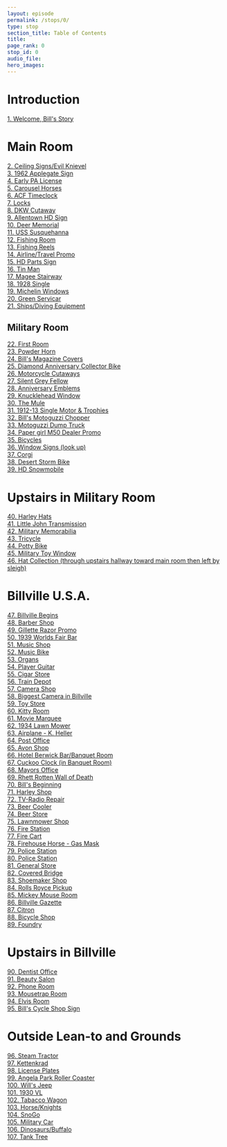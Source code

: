```yaml
---
layout: episode
permalink: /stops/0/
type: stop
section_title: Table of Contents
title: 
page_rank: 0
stop_id: 0
audio_file: 
hero_images:
---
```


<h1>Introduction</h1>
<a href="https://chantzatbills.github.io/stops/1/">1. Welcome, Bill's Story</a><br>
<h1>Main Room</h1>
<a href="https://chantzatbills.github.io/stops/2/">2. Ceiling Signs/Evil Knievel</a><br>
<a href="https://chantzatbills.github.io/stops/3/">3. 1962 Applegate Sign</a><br>
<a href="https://chantzatbills.github.io/stops/4/">4. Early PA License</a><br>
<a href="https://chantzatbills.github.io/stops/5/">5. Carousel Horses</a><br>
<a href="https://chantzatbills.github.io/stops/6/">6. ACF Timeclock</a><br>
<a href="https://chantzatbills.github.io/stops/7/">7. Locks</a><br>
<a href="https://chantzatbills.github.io/stops/8/">8. DKW Cutaway</a><br>
<a href="https://chantzatbills.github.io/stops/9/">9. Allentown HD Sign</a><br>
<a href="https://chantzatbills.github.io/stops/10/">10. Deer Memorial</a><br>
<a href="https://chantzatbills.github.io/stops/11/">11. USS Susquehanna</a><br>
<a href="https://chantzatbills.github.io/stops/12/">12. Fishing Room</a><br>
<a href="https://chantzatbills.github.io/stops/13/">13. Fishing Reels</a><br>
<a href="https://chantzatbills.github.io/stops/14/">14. Airline/Travel Promo</a><br>
<a href="https://chantzatbills.github.io/stops/15/">15. HD Parts Sign</a><br>
<a href="https://chantzatbills.github.io/stops/16/">16. Tin Man</a><br>
<a href="https://chantzatbills.github.io/stops/17/">17. Magee Stairway</a><br>
<a href="https://chantzatbills.github.io/stops/18/">18. 1928 Single</a><br>
<a href="https://chantzatbills.github.io/stops/19/">19. Michelin Windows</a><br>
<a href="https://chantzatbills.github.io/stops/20/">20. Green Servicar</a><br>
<a href="https://chantzatbills.github.io/stops/21/">21. Ships/Diving Equipment</a><br>
<h2>Military Room</h2>
<a href="https://chantzatbills.github.io/stops/22/">22. First Room</a><br>
<a href="https://chantzatbills.github.io/stops/23/">23. Powder Horn</a><br>
<a href="https://chantzatbills.github.io/stops/24/">24. Bill's Magazine Covers</a><br>
<a href="https://chantzatbills.github.io/stops/25/">25. Diamond Anniversary Collector Bike</a><br>
<a href="https://chantzatbills.github.io/stops/26/">26. Motorcycle Cutaways</a><br>
<a href="https://chantzatbills.github.io/stops/27/">27. Silent Grey Fellow</a><br>
<a href="https://chantzatbills.github.io/stops/28/">28. Anniversary Emblems</a><br>
<a href="https://chantzatbills.github.io/stops/29/">29. Knucklehead Window</a><br>
<a href="https://chantzatbills.github.io/stops/30/">30. The Mule</a><br>
<a href="https://chantzatbills.github.io/stops/31/">31. 1912-13 Single Motor & Trophies</a><br>
<a href="https://chantzatbills.github.io/stops/32/">32. Bill's Motoguzzi Chopper</a><br>
<a href="https://chantzatbills.github.io/stops/33/">33. Motoguzzi Dump Truck</a><br>
<a href="https://chantzatbills.github.io/stops/34/">34. Paper girl M50 Dealer Promo</a><br>
<a href="https://chantzatbills.github.io/stops/35/">35. Bicycles</a><br>
<a href="https://chantzatbills.github.io/stops/36/">36. Window Signs (look up)</a><br>
<a href="https://chantzatbills.github.io/stops/37/">37. Corgi</a><br>
<a href="https://chantzatbills.github.io/stops/38/">38. Desert Storm Bike</a><br>
<a href="https://chantzatbills.github.io/stops/39/">39. HD Snowmobile</a><br>
<h1>Upstairs in Military Room</h1>
<a href="https://chantzatbills.github.io/stops/40/">40. Harley Hats</a><br>
<a href="https://chantzatbills.github.io/stops/41/">41. Little John Transmission</a><br>
<a href="https://chantzatbills.github.io/stops/42/">42. Military Memorabilia</a><br>
<a href="https://chantzatbills.github.io/stops/43/">43. Tricycle</a><br>
<a href="https://chantzatbills.github.io/stops/44/">44. Potty Bike</a><br>
<a href="https://chantzatbills.github.io/stops/45/">45. Military Toy Window</a><br>
<a href="https://chantzatbills.github.io/stops/46/">46. Hat Collection (through upstairs hallway toward main room then left by sleigh)</a><br>
<h1>Billville U.S.A.</h1>
<a href="https://chantzatbills.github.io/stops/47/">47. Billville Begins</a><br>
<a href="https://chantzatbills.github.io/stops/48/">48. Barber Shop</a><br>
<a href="https://chantzatbills.github.io/stops/49/">49. Gillette Razor Promo</a><br>
<a href="https://chantzatbills.github.io/stops/50/">50. 1939 Worlds Fair Bar</a><br>
<a href="https://chantzatbills.github.io/stops/51/">51. Music Shop</a><br>
<a href="https://chantzatbills.github.io/stops/52/">52. Music Bike</a><br>
<a href="https://chantzatbills.github.io/stops/53/">53. Organs</a><br>
<a href="https://chantzatbills.github.io/stops/54/">54. Player Guitar</a><br>
<a href="https://chantzatbills.github.io/stops/55/">55. Cigar Store</a><br>
<a href="https://chantzatbills.github.io/stops/56/">56. Train Depot</a><br>
<a href="https://chantzatbills.github.io/stops/57/">57. Camera Shop</a><br>
<a href="https://chantzatbills.github.io/stops/58/">58. Biggest Camera in Billville</a><br>
<a href="https://chantzatbills.github.io/stops/59/">59. Toy Store</a><br>
<a href="https://chantzatbills.github.io/stops/60/">60. Kitty Room</a><br>
<a href="https://chantzatbills.github.io/stops/61/">61. Movie Marquee</a><br>
<a href="https://chantzatbills.github.io/stops/62/">62. 1934 Lawn Mower</a><br>
<a href="https://chantzatbills.github.io/stops/63/">63. Airplane - K. Heller</a><br>
<a href="https://chantzatbills.github.io/stops/64/">64. Post Office</a><br>
<a href="https://chantzatbills.github.io/stops/65/">65. Avon Shop</a><br>
<a href="https://chantzatbills.github.io/stops/66/">66. Hotel Berwick Bar/Banquet Room</a><br>
<a href="https://chantzatbills.github.io/stops/67/">67. Cuckoo Clock (in Banquet Room)</a><br>
<a href="https://chantzatbills.github.io/stops/68/">68. Mayors Office</a><br>
<a href="https://chantzatbills.github.io/stops/69/">69. Rhett Rotten Wall of Death</a><br>
<a href="https://chantzatbills.github.io/stops/70/">70. Bill's Beginning</a><br>
<a href="https://chantzatbills.github.io/stops/71/">71. Harley Shop</a><br>
<a href="https://chantzatbills.github.io/stops/72/">72. TV-Radio Repair</a><br>
<a href="https://chantzatbills.github.io/stops/73/">73. Beer Cooler</a><br>
<a href="https://chantzatbills.github.io/stops/74/">74. Beer Store</a><br>
<a href="https://chantzatbills.github.io/stops/75/">75. Lawnmower Shop</a><br>
<a href="https://chantzatbills.github.io/stops/76/">76. Fire Station</a><br>
<a href="https://chantzatbills.github.io/stops/77/">77. Fire Cart</a><br>
<a href="https://chantzatbills.github.io/stops/78/">78. Firehouse Horse - Gas Mask</a><br>
<a href="https://chantzatbills.github.io/stops/79/">79. Police Station</a><br>
<a href="https://chantzatbills.github.io/stops/80/">80. Police Station</a><br>
<a href="https://chantzatbills.github.io/stops/81/">81. General Store</a><br>
<a href="https://chantzatbills.github.io/stops/82/">82. Covered Bridge</a><br>
<a href="https://chantzatbills.github.io/stops/83/">83. Shoemaker Shop</a><br>
<a href="https://chantzatbills.github.io/stops/84/">84. Rolls Royce Pickup</a><br>
<a href="https://chantzatbills.github.io/stops/85/">85. Mickey Mouse Room</a><br>
<a href="https://chantzatbills.github.io/stops/86/">86. Billville Gazette</a><br>
<a href="https://chantzatbills.github.io/stops/87/">87. Citron</a><br>
<a href="https://chantzatbills.github.io/stops/88/">88. Bicycle Shop</a><br>
<a href="https://chantzatbills.github.io/stops/89/">89. Foundry</a><br>
<h1>Upstairs in Billville</h1>
<a href="https://chantzatbills.github.io/stops/90/">90. Dentist Office</a><br>
<a href="https://chantzatbills.github.io/stops/91/">91. Beauty Salon</a><br>
<a href="https://chantzatbills.github.io/stops/92/">92. Phone Room</a><br>
<a href="https://chantzatbills.github.io/stops/93/">93. Mousetrap Room</a><br>
<a href="https://chantzatbills.github.io/stops/94/">94. Elvis Room</a><br>
<a href="https://chantzatbills.github.io/stops/95/">95. Bill's Cycle Shop Sign</a><br>
<h1>Outside Lean-to and Grounds</h1>
<a href="https://chantzatbills.github.io/stops/96/">96. Steam Tractor</a><br>
<a href="https://chantzatbills.github.io/stops/97/">97. Kettenkrad</a><br>
<a href="https://chantzatbills.github.io/stops/98/">98. License Plates</a><br>
<a href="https://chantzatbills.github.io/stops/99/">99. Angela Park Roller Coaster</a><br>
<a href="https://chantzatbills.github.io/stops/100/">100. Will's Jeep</a><br>
<a href="https://chantzatbills.github.io/stops/101/">101. 1930 VL</a><br>
<a href="https://chantzatbills.github.io/stops/102/">102. Tabacco Wagon</a><br>
<a href="https://chantzatbills.github.io/stops/103/">103. Horse/Knights</a><br>
<a href="https://chantzatbills.github.io/stops/104/">104. SnoGo</a><br>
<a href="https://chantzatbills.github.io/stops/105/">105. Military Car</a><br>
<a href="https://chantzatbills.github.io/stops/106/">106. Dinosaurs/Buffalo</a><br>
<a href="https://chantzatbills.github.io/stops/107/">107. Tank Tree</a><br>
